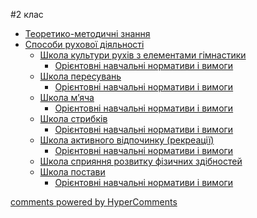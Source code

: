 <div id="hypercomments_widget" class="js-hypercomments-widget invisible"></div>

#2 клас

*	[Теоретико-методичні знання](teoretiko_metodychni_znannya.md)
*	[Способи рухової діяльності](sposoby_rukhovoi_diyalnosty.md)
	* [Школа культури рухів з елементами гімнастики](shkola_kultury_rukhiv_z_elementamy_himnastyky.md)
		* [Орієнтовні навчальні нормативи і вимоги](normatyvy_i_vymoohy1.md)
	* [Школа пересувань](shkola_peresuvan.md)
		* [Орієнтовні навчальні нормативи і вимоги](normatyvy_i_vymoohy2.md)
	* [Школа м’яча](shkola_myacha.md)
		* [Орієнтовні навчальні нормативи і вимоги](normatyvy_i_vymoohy3.md)
	* [Школа стрибків](shkola_strybkyv.md)
		* [Орієнтовні навчальні нормативи і вимоги](normatyvy_i_vymoohy4.md)
	* [Школа активного відпочинку (рекреації)](shkola_aktyvnoho_vidpochynku.md)
		* [Орієнтовні навчальні нормативи і вимоги](normatyvy_i_vymoohy5.md)
	* [Школа сприяння розвитку фізичних здібностей](shkola_spryiannya_rozvytku_fizychnykh_zdibnostei.md)
	* [Школа постави](shkola_postavy.md)
		* [Орієнтовні навчальні нормативи і вимоги](normatyvy_i_vymoohy7.md)


<div class="js-hypercomments-container">
    <a href="http://hypercomments.com" class="hc-link" title="comments widget">comments powered by HyperComments</a>
</div>